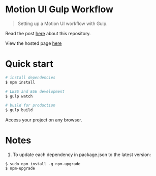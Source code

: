 Motion UI Gulp Workflow
===========

> Setting up a Motion UI workflow with Gulp.

Read the post [here]() about this repository.

View the hosted page [here](https://lautiamkok.github.io/motion-ui-workflows/gulp/index.html)

Quick start
=============

``` bash
# install dependencies
$ npm install

# LESS and ES6 development
$ gulp watch

# build for production
$ gulp build
```

Access your project on any browser.

# Notes

1. To update each dependency in package.json to the latest version:

```
$ sudo npm install -g npm-upgrade
$ npm-upgrade
```
